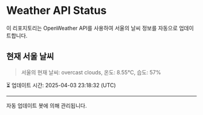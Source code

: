 
# Weather API Status

이 리포지토리는 OpenWeather API를 사용하여 서울의 날씨 정보를 자동으로 업데이트합니다.

## 현재 서울 날씨
> 서울의 현재 날씨: overcast clouds, 온도: 8.55°C, 습도: 57%

⏳ 업데이트 시간: 2025-04-03 23:18:32 (UTC)

---
자동 업데이트 봇에 의해 관리됩니다.

